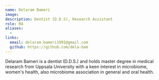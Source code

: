 ```yaml
---
name: Delaram Bameri
image:
description: Dentist (D.D.S), Research Assistant
role: RA
aliases:
  -
links:
  email: delaram.bameri1991@gmail.com
  github: https://github.com/dela-bam
---
```

Delaram Bameri is a dentist (D.D.S.) and holds master degree in medical research from Uppsala University with a keen interest in microbiome, women's health, also microbiome association in general and oral health.